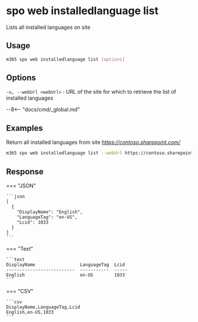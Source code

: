 # spo web installedlanguage list

Lists all installed languages on site

## Usage

```sh
m365 spo web installedlanguage list [options]
```

## Options

`-u, --webUrl <webUrl>`
: URL of the site for which to retrieve the list of installed languages

--8<-- "docs/cmd/_global.md"

## Examples

Return all installed languages from site _https://contoso.sharepoint.com/_

```sh
m365 spo web installedlanguage list --webUrl https://contoso.sharepoint.com
```

## Response

=== "JSON"

    ```json
    [ 
      {
        "DisplayName": "English",
        "LanguageTag": "en-US",
        "Lcid": 1033
      }
    ]
    ```

=== "Text"

    ```text
    DisplayName                 LanguageTag  Lcid
    --------------------------  -----------  -----
    English                     en-US        1033
    ```

=== "CSV"

    ```csv
    DisplayName,LanguageTag,Lcid
    English,en-US,1033
    ```
